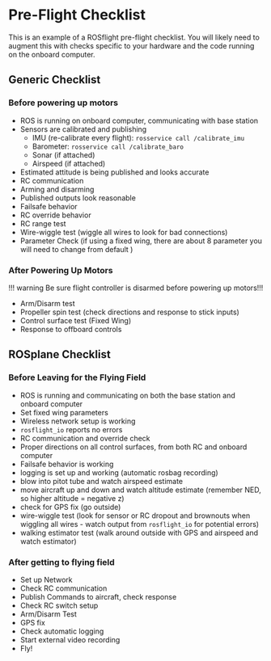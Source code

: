 # Pre-Flight Checklist

This is an example of a ROSflight pre-flight checklist.  You will likely need to augment this with checks specific to your hardware and the code running on the onboard computer.

## Generic Checklist

### Before powering up motors
- ROS is running on onboard computer, communicating with base station
- Sensors are calibrated and publishing
    + IMU (re-calibrate every flight): `rosservice call /calibrate_imu`
    + Barometer: `rosservice call /calibrate_baro`
    + Sonar (if attached)
    + Airspeed (if attached)
- Estimated attitude is being published and looks accurate
- RC communication
- Arming and disarming
- Published outputs look reasonable
- Failsafe behavior
- RC override behavior
- RC range test
- Wire-wiggle test (wiggle all wires to look for bad connections)
- Parameter Check (if using a fixed wing, there are about 8 parameter you will need to change from default  )

### After Powering Up Motors

!!! warning
    Be sure flight controller is disarmed before powering up motors!!!
- Arm/Disarm test
- Propeller spin test (check directions and response to stick inputs)
- Control surface test (Fixed Wing)
- Response to offboard controls


## ROSplane Checklist

### Before Leaving for the Flying Field
- ROS is running and communicating on both the base station and onboard computer
- Set fixed wing parameters
- Wireless network setup is working
- `rosflight_io` reports no errors
- RC communication and override check
- Proper directions on all control surfaces, from both RC and onboard computer
- Failsafe behavior is working
- logging is set up and working (automatic rosbag recording)
- blow into pitot tube and watch airspeed estimate
- move aircraft up and down and watch altitude estimate (remember NED, so higher altitude = negative z)
- check for GPS fix (go outside)
- wire-wiggle test (look for sensor or RC dropout and brownouts when wiggling all wires - watch output from `rosflight_io` for potential errors)
- walking estimator test (walk around outside with GPS and airspeed and watch estimator)

### After getting to flying field
- Set up Network
- Check RC communication
- Publish Commands to aircraft, check response
- Check RC switch setup
- Arm/Disarm Test
- GPS fix
- Check automatic logging
- Start external video recording
- Fly!
